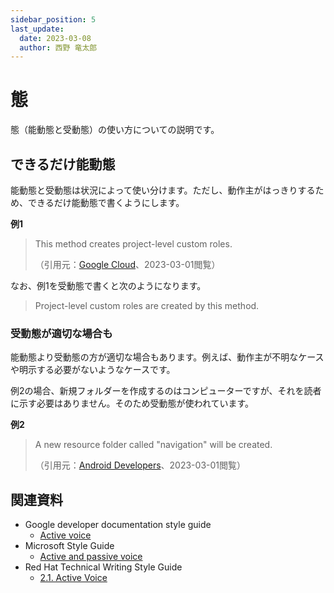 ```yaml
---
sidebar_position: 5
last_update:
  date: 2023-03-08
  author: 西野 竜太郎
---
```


# 態

態（能動態と受動態）の使い方についての説明です。

## できるだけ能動態

能動態と受動態は状況によって使い分けます。ただし、動作主がはっきりするため、できるだけ能動態で書くようにします。

**例1**

> This method creates project-level custom roles.
>
> （引用元：[Google Cloud](https://cloud.google.com/iam/docs/reference/rest/v1/projects.roles/create)、2023-03-01閲覧）

なお、例1を受動態で書くと次のようになります。

> Project-level custom roles are created by this method.

### 受動態が適切な場合も

能動態より受動態の方が適切な場合もあります。例えば、動作主が不明なケースや明示する必要がないようなケースです。

例2の場合、新規フォルダーを作成するのはコンピューターですが、それを読者に示す必要はありません。そのため受動態が使われています。

**例2**

> A new resource folder called "navigation" will be created.
>
> （引用元：[Android Developers](https://developer.android.com/codelabs/basic-android-kotlin-training-fragments-navigation-component#7)、2023-03-01閲覧）

## 関連資料

- Google developer documentation style guide
    - [Active voice](https://developers.google.com/style/voice)
- Microsoft Style Guide
    - [Active and passive voice](https://learn.microsoft.com/en-us/style-guide/grammar/verbs#active-and-passive-voice)
- Red Hat Technical Writing Style Guide
    - [2.1. Active Voice](https://stylepedia.net/style/6.0/#active-voice)
